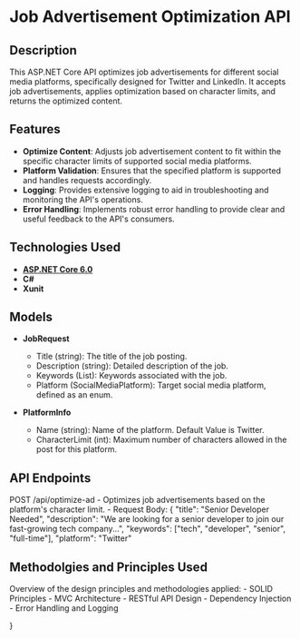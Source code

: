 # Job Advertisement Optimization API

## Description
This ASP.NET Core API optimizes job advertisements for different social media platforms, specifically designed for Twitter and LinkedIn. It accepts job advertisements, applies optimization based on character limits, and returns the optimized content.

## Features
- **Optimize Content**: Adjusts job advertisement content to fit within the specific character limits of supported social media platforms.
- **Platform Validation**: Ensures that the specified platform is supported and handles requests accordingly.
- **Logging**: Provides extensive logging to aid in troubleshooting and monitoring the API's operations.
- **Error Handling**: Implements robust error handling to provide clear and useful feedback to the API's consumers.

## Technologies Used
- **[ASP.NET Core 6.0](https://dotnet.microsoft.com/download/dotnet/6.0)**
- **C#**
- **Xunit**

## Models
- **JobRequest**
    - Title (string): The title of the job posting.
    - Description (string): Detailed description of the job.
    - Keywords (List<string>): Keywords associated with the job.
    - Platform (SocialMediaPlatform): Target social media platform, defined as an enum.
      
- **PlatformInfo**
    - Name (string): Name of the platform. Default Value is Twitter.
    - CharacterLimit (int): Maximum number of characters allowed in the post for this platform. 

## API Endpoints
  POST /api/optimize-ad
    - Optimizes job advertisements based on the platform's character limit.
    - Request Body: {
      "title": "Senior Developer Needed",
      "description": "We are looking for a senior developer to join our fast-growing tech company...",
      "keywords": ["tech", "developer", "senior", "full-time"],
      "platform": "Twitter"

## Methodolgies and Principles Used
 Overview of the design principles and methodologies applied:
    - SOLID Principles
    - MVC Architecture
    - RESTful API Design
    - Dependency Injection
    - Error Handling and Logging


}


